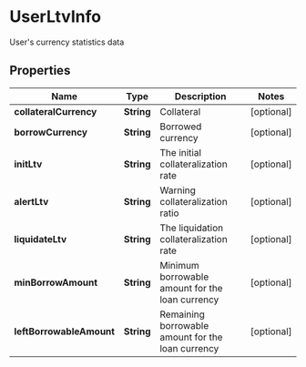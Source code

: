 
# UserLtvInfo

User's currency statistics data

## Properties

Name | Type | Description | Notes
------------ | ------------- | ------------- | -------------
**collateralCurrency** | **String** | Collateral |  [optional]
**borrowCurrency** | **String** | Borrowed currency |  [optional]
**initLtv** | **String** | The initial collateralization rate |  [optional]
**alertLtv** | **String** | Warning collateralization ratio |  [optional]
**liquidateLtv** | **String** | The liquidation collateralization rate |  [optional]
**minBorrowAmount** | **String** | Minimum borrowable amount for the loan currency |  [optional]
**leftBorrowableAmount** | **String** | Remaining borrowable amount for the loan currency |  [optional]

